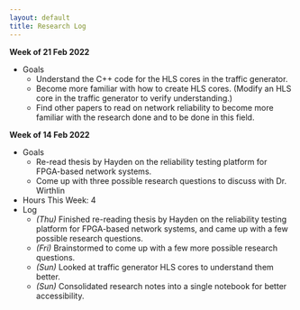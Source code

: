 ```yaml
---
layout: default
title: Research Log
---
```


**Week of 21 Feb 2022**

* Goals
  * Understand the C++ code for the HLS cores in the traffic generator.
  * Become more familiar with how to create HLS cores. (Modify an HLS core in the traffic generator to verify understanding.)
  * Find other papers to read on network reliability to become more familiar with the research done and to be done in this field.

**Week of 14 Feb 2022**

* Goals
  * Re-read thesis by Hayden on the reliability testing platform for FPGA-based network systems.
  * Come up with three possible research questions to discuss with Dr. Wirthlin
* Hours This Week: 4
* Log
  * *(Thu)* Finished re-reading thesis by Hayden on the reliability testing platform for FPGA-based network systems, and came up with a few possible research questions.
  * *(Fri)* Brainstormed to come up with a few more possible research questions.
  * *(Sun)* Looked at traffic generator HLS cores to understand them better.
  * *(Sun)* Consolidated research notes into a single notebook for better accessibility.
